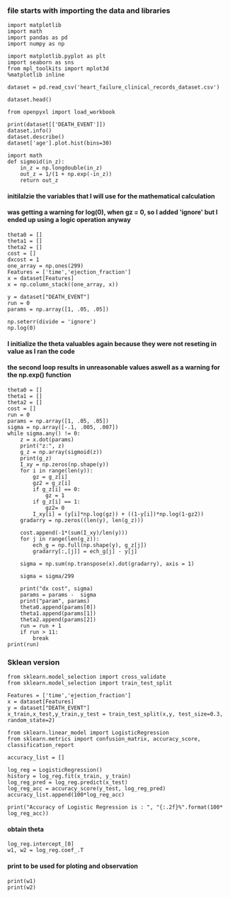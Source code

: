 ### file starts with importing the data and libraries

```
import matplotlib
import math
import pandas as pd
import numpy as np
```
```
import matplotlib.pyplot as plt
import seaborn as sns 
from mpl_toolkits import mplot3d
%matplotlib inline
```
```
dataset = pd.read_csv('heart_failure_clinical_records_dataset.csv')

dataset.head()
```
```
from openpyxl import load_workbook

print(dataset[['DEATH_EVENT']])
dataset.info()
dataset.describe()
dataset['age'].plot.hist(bins=30)
```

```
import math
def sigmoid(in_z):
    in_z = np.longdouble(in_z)
    out_z = 1/(1 + np.exp(-in_z))
    return out_z
```
#### initilalzie the variables that I will use for the mathematical calculation 
#### was getting a warning for log(0), when gz = 0, so I added 'ignore' but I ended up using a logic operation anyway
```
theta0 = []
theta1 = []
theta2 = []
cost = []
dxcost = 1
one_array = np.ones(299)
Features = ['time','ejection_fraction']
x = dataset[Features]
x = np.column_stack((one_array, x))

y = dataset["DEATH_EVENT"]
run = 0
params = np.array([1, .05, .05])

np.seterr(divide = 'ignore') 
np.log(0)
```
#### I initialize the theta valuables again because they were not reseting in value as I ran the code
#### the second loop results in unreasonable values aswell as a warning for the np.exp() function
```
theta0 = []
theta1 = []
theta2 = []
cost = []
run = 0
params = np.array([1, .05, .05])
sigma = np.array([-.1, .005, .007])
while sigma.any() != 0:
    z = x.dot(params)
    print("z:", z)
    g_z = np.array(sigmoid(z))
    print(g_z)
    I_xy = np.zeros(np.shape(y))
    for i in range(len(y)):
        gz = g_z[i]
        gz2 = g_z[i]
        if g_z[i] == 0:
            gz = 1
        if g_z[i] == 1:
            gz2= 0
        I_xy[i] = (y[i]*np.log(gz)) + ((1-y[i])*np.log(1-gz2))
    gradarry = np.zeros((len(y), len(g_z)))
    
    cost.append(-1*(sum(I_xy)/len(y))) 
    for j in range(len(g_z)):
        ech_g = np.full(np.shape(y), g_z[j])
        gradarry[:,[j]] = ech_g[j] - y[j]
    
    sigma = np.sum(np.transpose(x).dot(gradarry), axis = 1)
    
    sigma = sigma/299
    
    print("dx cost", sigma)
    params = params -  sigma
    print("param", params)
    theta0.append(params[0]) 
    theta1.append(params[1]) 
    theta2.append(params[2]) 
    run = run + 1
    if run > 11:
        break
print(run)
```


### Sklean version
```
from sklearn.model_selection import cross_validate
from sklearn.model_selection import train_test_split
```
```
Features = ['time','ejection_fraction']
x = dataset[Features]
y = dataset["DEATH_EVENT"]
x_train,x_test,y_train,y_test = train_test_split(x,y, test_size=0.3, random_state=2)
```
```
from sklearn.linear_model import LogisticRegression
from sklearn.metrics import confusion_matrix, accuracy_score, classification_report
```
```
accuracy_list = []

log_reg = LogisticRegression()
history = log_reg.fit(x_train, y_train)
log_reg_pred = log_reg.predict(x_test)
log_reg_acc = accuracy_score(y_test, log_reg_pred)
accuracy_list.append(100*log_reg_acc)
```
```
print("Accuracy of Logistic Regression is : ", "{:.2f}%".format(100* log_reg_acc))
```
#### obtain theta
```
log_reg.intercept_[0]
w1, w2 = log_reg.coef_.T
```
#### print to be used for ploting and observation 
```
print(w1)
print(w2)
```
